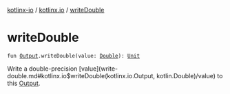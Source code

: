 [kotlinx-io](../index.md) / [kotlinx.io](index.md) / [writeDouble](./write-double.md)

# writeDouble

`fun `[`Output`](-output/index.md)`.writeDouble(value: `[`Double`](https://kotlinlang.org/api/latest/jvm/stdlib/kotlin/-double/index.html)`): `[`Unit`](https://kotlinlang.org/api/latest/jvm/stdlib/kotlin/-unit/index.html)

Write a double-precision [value](write-double.md#kotlinx.io$writeDouble(kotlinx.io.Output, kotlin.Double)/value) to this [Output](-output/index.md).

